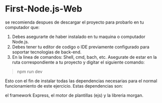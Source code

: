 # First-Node.js-Web

se recomienda despues de descargar el proyecto para probarlo en tu computador que:

1. Debes asegurarte de haber instalado en tu maquina o computador Node.js.
2. Debes tener tu editor de codigo o IDE previamente configurado para soportar tecnologias de back-end.
3. En la linea de comandos: Shell, cmd, bach, etc. Asegurate de estar en la ruta correspondiente a
tu proyecto y digitar el siguiente comando:

> npm run dev

Esto con el fin de instalar todas las dependencias necesarias para el normal funcionamiento 
de este ejercicio. Estas dependencias son:

el framework Express, el motor de plantillas (ejs) y la libreria morgan.


